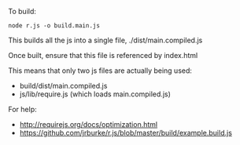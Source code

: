 To build:

    node r.js -o build.main.js

This builds all the js into a single file, ./dist/main.compiled.js

Once built, ensure that this file is referenced by index.html
    <script data-main="build/dist/main.compiled" src="js/lib/require.js"></script>

This means that only two js files are actually being used:
* build/dist/main.compiled.js
* js/lib/require.js (which loads main.compiled.js)

For help:

* http://requirejs.org/docs/optimization.html
* https://github.com/jrburke/r.js/blob/master/build/example.build.js